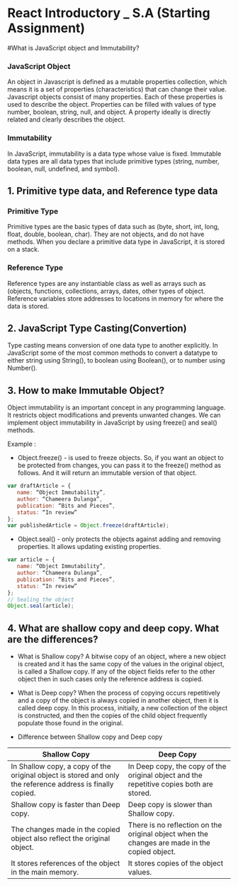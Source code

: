 # React Introductory _ S.A (Starting Assignment)

#What is JavaScript object and Immutability?

### JavaScript Object

An object in Javascript is defined as a mutable properties collection, 
which means it is a set of properties (characteristics) that can change their value. 
Javascript objects consist of many properties. Each of these properties is used to describe the object.
Properties can be filled with values of type number, boolean, string, null, and object. 
A property ideally is directly related and clearly describes the object.

### Immutability

In JavaScript, immutability is a data type whose value is fixed. 
Immutable data types are all data types that include primitive types (string, number, boolean, null, undefined, and symbol).

## 1. Primitive type data, and Reference type data

### Primitive Type
Primitive types are the basic types of data such as (byte, short, int, long, float, double, boolean, char). 
They are not objects, and do not have methods. When you declare a primitive data type in JavaScript, it is stored on a stack. 

### Reference Type
Reference types are any instantiable class as well as arrays such as (objects, functions, collections, arrays, dates, other types of object. 
Reference variables store addresses to locations in memory for where the data is stored.

## 2. JavaScript Type Casting(Convertion)

Type casting means conversion of one data type to another explicitly. 
In JavaScript some of the most common methods to convert a datatype to either string using String(), 
to boolean using Boolean(), or to number using Number().

## 3. How to make Immutable Object?

Object immutability is an important concept in any programming language. 
It restricts object modifications and prevents unwanted changes.
We can implement object immutability in JavaScript by using freeze() and seal() methods.

Example :
* Object.freeze() - is used to freeze objects. 
So, if you want an object to be protected from changes, you can pass it to the freeze() method as follows. And it will return an immutable version of that object.

```js
var draftArticle = { 
   name: “Object Immutability”, 
   author: “Chameera Dulanga”, 
   publication: “Bits and Pieces”, 
   status: “In review”
};
var publishedArticle = Object.freeze(draftArticle);
```

* Object.seal() - only protects the objects against adding and removing properties. It allows updating existing properties.
```js
var article = { 
   name: “Object Immutability”, 
   author: “Chameera Dulanga”, 
   publication: “Bits and Pieces”, 
   status: “In review”
};
// Sealing the object
Object.seal(article);
```

## 4. What are shallow copy and deep copy. What are the differences?
* What is Shallow copy?
A bitwise copy of an object, where a new object is created and it has the same copy 
of the values in the original object, is called a Shallow copy. If any of the object 
fields refer to the other object then in such cases only the reference address is copied.

* What is Deep copy?
When the process of copying occurs repetitively and a copy of the object is always 
copied in another object, then it is called deep copy. In this process, initially, 
a new collection of the object is constructed, and then the copies of the child object 
frequently populate those found in the original.

* Difference between Shallow copy and Deep copy

| Shallow Copy | Deep Copy |
| ----------- | --------- |
| In Shallow copy, a copy of the original object is stored and only the reference address is finally copied.	| In Deep copy, the copy of the original object and the repetitive copies both are stored. |
| Shallow copy is faster than Deep copy.	| Deep copy is slower than Shallow copy. |
| The changes made in the copied object also reflect the original object.	| There is no reflection on the original object when the changes are made in the copied object. |
| It stores references of the object in the main memory.	| It stores copies of the object values. |
